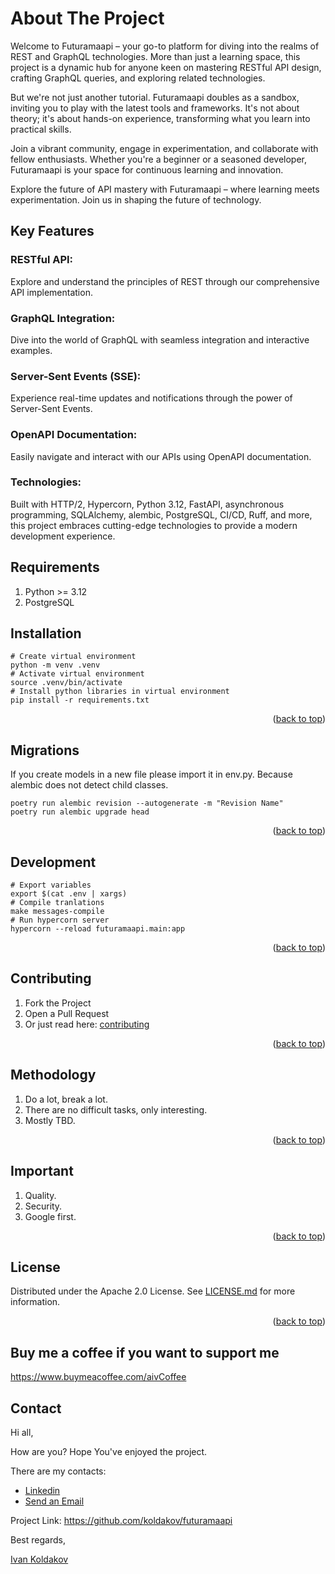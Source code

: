 # About The Project

Welcome to Futuramaapi – your go-to platform for diving into the realms of REST and GraphQL technologies.
More than just a learning space, this project is a dynamic hub for anyone keen on mastering RESTful API design,
crafting GraphQL queries, and exploring related technologies.

But we're not just another tutorial. Futuramaapi doubles as a sandbox,
inviting you to play with the latest tools and frameworks.
It's not about theory; it's about hands-on experience, transforming what you learn into practical skills.

Join a vibrant community, engage in experimentation, and collaborate with fellow enthusiasts.
Whether you're a beginner or a seasoned developer, Futuramaapi is your space for continuous learning and innovation.

Explore the future of API mastery with Futuramaapi – where learning meets experimentation.
Join us in shaping the future of technology.

## Key Features

### RESTful API:
Explore and understand the principles of REST through our comprehensive API implementation.

### GraphQL Integration:
Dive into the world of GraphQL with seamless integration and interactive examples.

### Server-Sent Events (SSE):
Experience real-time updates and notifications through the power of Server-Sent Events.

### OpenAPI Documentation:
Easily navigate and interact with our APIs using OpenAPI documentation.

### Technologies:
Built with HTTP/2, Hypercorn, Python 3.12, FastAPI, asynchronous programming, SQLAlchemy, alembic,
PostgreSQL, CI/CD, Ruff, and more,
this project embraces cutting-edge technologies to provide a modern development experience.

## Requirements

1. Python >= 3.12
2. PostgreSQL

## Installation


```commandline
# Create virtual environment
python -m venv .venv
# Activate virtual environment
source .venv/bin/activate
# Install python libraries in virtual environment
pip install -r requirements.txt
```

<p align="right">(<a href="#top">back to top</a>)</p>

## Migrations

If you create models in a new file please import it in env.py.
Because alembic does not detect child classes.

```commandline
poetry run alembic revision --autogenerate -m "Revision Name"
poetry run alembic upgrade head
```

<p align="right">(<a href="#top">back to top</a>)</p>

## Development

```commandline
# Export variables
export $(cat .env | xargs)
# Compile tranlations
make messages-compile
# Run hypercorn server
hypercorn --reload futuramaapi.main:app
```

<p align="right">(<a href="#top">back to top</a>)</p>

## Contributing

1. Fork the Project
2. Open a Pull Request
3. Or just read here: [contributing](https://docs.github.com/en/get-started/quickstart/contributing-to-projects)

<p align="right">(<a href="#top">back to top</a>)</p>

## Methodology

1. Do a lot, break a lot.
2. There are no difficult tasks, only interesting.
3. Mostly TBD.

<p align="right">(<a href="#top">back to top</a>)</p>

## Important

1. Quality.
2. Security.
3. Google first.

<p align="right">(<a href="#top">back to top</a>)</p>

## License

Distributed under the Apache 2.0 License. See [LICENSE.md](LICENSE.md) for more information.

<p align="right">(<a href="#top">back to top</a>)</p>

## Buy me a coffee if you want to support me

https://www.buymeacoffee.com/aivCoffee

## Contact

Hi all,

How are you? Hope You've enjoyed the project.

There are my contacts:

- [Linkedin](https://www.linkedin.com/in/aiv/)
- [Send an Email](mailto:coldie322@gmail.com?subject=[GitHub]-qworpa)

Project Link: https://github.com/koldakov/futuramaapi

Best regards,

[Ivan Koldakov](https://www.linkedin.com/in/aiv/)
